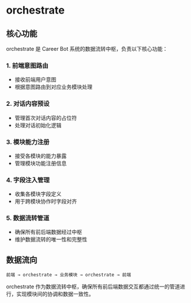 # orchestrate

## 核心功能

orchestrate 是 Career Bot 系统的数据流转中枢，负责以下核心功能：

### 1. 前端意图路由
- 接收前端用户意图
- 根据意图路由到对应业务模块处理

### 2. 对话内容预设
- 管理首次对话内容的占位符
- 处理对话初始化逻辑

### 3. 模块能力注册
- 接受各模块的能力暴露
- 管理模块功能注册信息

### 4. 字段注入管理
- 收集各模块字段定义
- 用于跨模块协作时字段对齐

### 5. 数据流转管道
- 确保所有前后端数据经过中枢
- 维护数据流转的唯一性和完整性

## 数据流向

```
前端 → orchestrate → 业务模块 → orchestrate → 前端
```

orchestrate 作为数据流转中枢，确保所有前后端数据交互都通过统一的管道进行，实现模块间的协调和数据一致性。